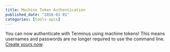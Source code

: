```yaml
---
title: Machine Token Authentication
published_date: "2016-01-01"
categories: [tools-apis]
---
```

You can now authenticate with Terminus using machine tokens! This means usernames and passwords are no longer required to use the command line. [Create yours now](https://dashboard.pantheon.io/users/#account/tokens/).
